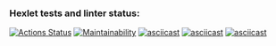 ### Hexlet tests and linter status:
[![Actions Status](https://github.com/prozet-x/php-project-lvl1/workflows/hexlet-check/badge.svg)](https://github.com/prozet-x/php-project-lvl1/actions)
[![Maintainability](https://api.codeclimate.com/v1/badges/5a60f096e8476772cfbd/maintainability)](https://codeclimate.com/github/prozet-x/php-project-lvl1/maintainability)
[![asciicast](https://asciinema.org/a/BTtUv1QwVwDrBje7oYjQIPNWn.svg)](https://asciinema.org/a/BTtUv1QwVwDrBje7oYjQIPNWn)
[![asciicast](https://asciinema.org/a/7IRQJssUMZmz0xkNpM6r4eAJy.svg)](https://asciinema.org/a/7IRQJssUMZmz0xkNpM6r4eAJy)
[![asciicast](https://asciinema.org/a/Bxs21eVL9AilYKEewwvFsH91B.svg)](https://asciinema.org/a/Bxs21eVL9AilYKEewwvFsH91B)